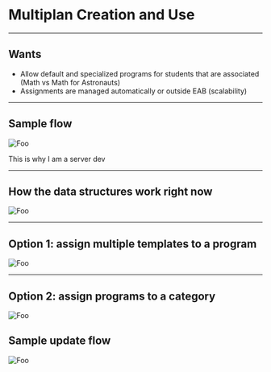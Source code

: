 # Multiplan Creation and Use

---

## Wants

* Allow default and specialized programs for students that are associated (Math vs Math for Astronauts)
* Assignments are managed automatically or outside EAB (scalability)

---

## Sample flow

![Foo](mockup.jpg)

This is why I am a server dev

---

## How the data structures work right now

![Foo](current.jpg)

---

## Option 1: assign multiple templates to a program

![Foo](templating.jpg)

---

## Option 2: assign programs to a category

![Foo](categorization.jpg)

## Sample update flow


![Foo](state_diagram.jpg)





